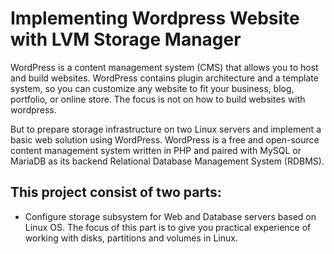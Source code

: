 # Implementing Wordpress Website with LVM Storage Manager

WordPress is a content management system (CMS) that allows you to host and build websites. WordPress contains plugin architecture and a template system, so you can customize any website to fit your business, blog, portfolio, or online store. The focus is not on how to build websites with wordpress.

But to prepare storage infrastructure on two Linux servers and implement a basic web solution using WordPress. WordPress is a free and open-source content management system written in PHP and paired with MySQL or MariaDB as its backend Relational Database Management System (RDBMS).

## This project consist of two parts:
+ Configure storage subsystem for Web and Database servers based on Linux OS.
 The focus of this part is to give you practical experience of working with disks, partitions and volumes in Linux.

